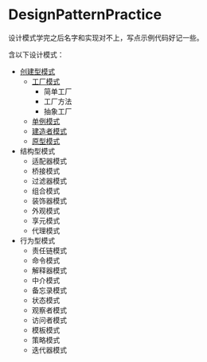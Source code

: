 # DesignPatternPractice
设计模式学完之后名字和实现对不上，写点示例代码好记一些。

含以下设计模式：
+ [创建型模式](https://github.com/yu961549745/DesignPatternPractice/tree/master/src/builder)
    + [工厂模式](https://github.com/yu961549745/DesignPatternPractice/tree/master/src/builder/factory)
        + 简单工厂
        + 工厂方法
        + 抽象工厂
    + [单例模式](https://github.com/yu961549745/DesignPatternPractice/tree/master/src/builder/singleton)
    + [建造者模式](https://github.com/yu961549745/DesignPatternPractice/tree/master/src/builder/builder)
    + [原型模式](https://github.com/yu961549745/DesignPatternPractice/tree/master/src/builder/prototype)
+ 结构型模式
    + 适配器模式
    + 桥接模式
    + 过滤器模式
    + 组合模式
    + 装饰器模式
    + 外观模式
    + 享元模式
    + 代理模式
+ 行为型模式
    + 责任链模式
    + 命令模式
    + 解释器模式
    + 中介模式
    + 备忘录模式
    + 状态模式
    + 观察者模式
    + 访问者模式
    + 模板模式
    + 策略模式
    + 迭代器模式
